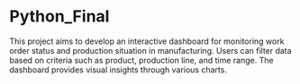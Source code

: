 # Python_Final
This project aims to develop an interactive dashboard for monitoring work order status and production situation in manufacturing. Users can filter data based on criteria such as product, production line, and time range. The dashboard provides visual insights through various charts.
